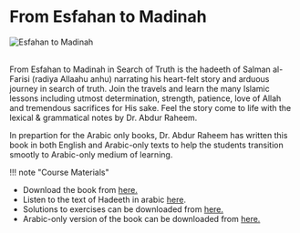 
# From Esfahan to Madinah

![Esfahan to Madinah](/img/esfahan-to-madinah.jpg)

<br>
From Esfahan to Madinah in Search of Truth is the hadeeth of Salman al-Farisi (radiya Allaahu anhu) narrating his heart-felt story and arduous journey in search of truth. Join the travels and learn the many Islamic lessons including utmost determination, strength, patience, love of Allah and tremendous sacrifices for His sake. Feel the story come to life with the lexical & grammatical notes by Dr. Abdur Raheem. 

In prepartion for the Arabic only books, Dr. Abdur Raheem has written this book in both English and Arabic-only texts to help the students transition smootly to Arabic-only medium of learning.

!!! note "Course Materials"

* Download the book from [here.](http://drvaniya.com/wp-content/uploads/2011/11/From-Esfahan-to-Madinah-With-Lexical-and-Grammatical-Notes.pdf)
* Listen to the text of Hadeeth in arabic [here](http://drvaniya.com/wp-content/uploads/2018/10/AUDIO-%D8%AD%D8%AF%D9%8A%D8%AB-%D8%B3%D9%84%D9%85%D8%A7%D9%86-%D8%A7%D9%84%D9%81%D8%A7%D8%B1%D8%B3%D9%8A.mp3).
* Solutions to exercises can be downloaded from [here.](http://drvaniya.com/wp-content/uploads/2012/01/From-Esfahan-to-Madinah-Solutions-to-Exercises.pdf)
* Arabic-only version of the book can be downloaded from [here.](http://drvaniya.com/wp-content/uploads/2012/01/From-Esfahan-to-Madinah-ARABIC-ONLY-TITLE.pdf)

<br>
